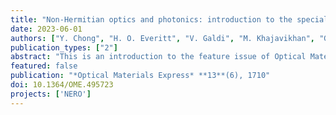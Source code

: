 ```yaml
---
title: "Non-Hermitian optics and photonics: introduction to the special issue"
date: 2023-06-01
authors: ["Y. Chong", "H. O. Everitt", "V. Galdi", "M. Khajavikhan", "G. V. Naik"]
publication_types: ["2"]
abstract: "This is an introduction to the feature issue of Optical Materials Express on Non-Hermitian Optics and Photonics."
featured: false
publication: "*Optical Materials Express* **13**(6), 1710"
doi: 10.1364/OME.495723
projects: ['NERO']
---
```

